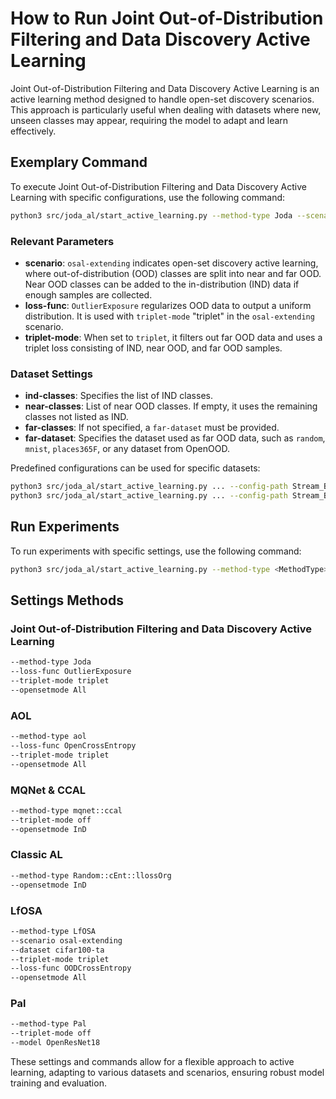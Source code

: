 
# How to Run Joint Out-of-Distribution Filtering and Data Discovery Active Learning

Joint Out-of-Distribution Filtering and Data Discovery Active Learning is an active learning method designed to handle open-set discovery scenarios. This approach is particularly useful when dealing with datasets where new, unseen classes may appear, requiring the model to adapt and learn effectively.

## Exemplary Command

To execute Joint Out-of-Distribution Filtering and Data Discovery Active Learning with specific configurations, use the following command:

```bash
python3 src/joda_al/start_active_learning.py --method-type Joda --scenario osal-extending --loss-func OutlierExposure --triplet-mode triplet --use-pca False --seperator metric --sep-metric energy --coverage-method DSC --surprise-strategy surprise --coverage-al incremental --gain-mode energy --ind-classes '[0,1,2]' --near-classes '[3,4,5,6,7,8,9]' --far-dataset random --sigmoids '{"AdaptiveAvgPool2d-1":100,"Sequential-3":1000,"Sequential-2":0.001,"Sequential-1":0.001}'
```

### Relevant Parameters

- **scenario**: `osal-extending` indicates open-set discovery active learning, where out-of-distribution (OOD) classes are split into near and far OOD. Near OOD classes can be added to the in-distribution (IND) data if enough samples are collected.
- **loss-func**: `OutlierExposure` regularizes OOD data to output a uniform distribution. It is used with `triplet-mode` "triplet" in the `osal-extending` scenario.
- **triplet-mode**: When set to `triplet`, it filters out far OOD data and uses a triplet loss consisting of IND, near OOD, and far OOD samples.

### Dataset Settings

- **ind-classes**: Specifies the list of IND classes.
- **near-classes**: List of near OOD classes. If empty, it uses the remaining classes not listed as IND.
- **far-classes**: If not specified, a `far-dataset` must be provided.
- **far-dataset**: Specifies the dataset used as far OOD data, such as `random`, `mnist`, `places365F`, or any dataset from OpenOOD.


Predefined configurations can be used for specific datasets:

```bash
python3 src/joda_al/start_active_learning.py ... --config-path Stream_Based_AL/Config/json/TinyImageNet60.json ...
python3 src/joda_al/start_active_learning.py ... --config-path Stream_Based_AL/Config/json/Cifar100-60.json ...
```

## Run Experiments

To run experiments with specific settings, use the following command:

```bash
python3 src/joda_al/start_active_learning.py --method-type <MethodType> --scenario osdal --dataset cifar100-ta --ind-classes '[0,1,2,3,4,5,6,7,8,9,10,11,12,13,14,15,16,17,18,19,20,21,22,23,24,25,26,27,28,29,30,31,32,33,34,35,36,37,38,39,40,41,42,43,44,45,46,47,48,49,50,51,52,53,54,55,56,57,58,59]' --near-classes '[]' --query-size 2500 --is-percent False --far-dataset places365F --num-epochs 200 --batch-size 128 --opensetmode InD --base Pool
```

## Settings Methods

### Joint Out-of-Distribution Filtering and Data Discovery Active Learning

```bash
--method-type Joda
--loss-func OutlierExposure
--triplet-mode triplet
--opensetmode All
```

### AOL

```bash
--method-type aol
--loss-func OpenCrossEntropy
--triplet-mode triplet
--opensetmode All
```

### MQNet & CCAL

```bash
--method-type mqnet::ccal
--triplet-mode off
--opensetmode InD
```

### Classic AL

```bash
--method-type Random::cEnt::llossOrg
--opensetmode InD
```

### LfOSA

```bash
--method-type LfOSA
--scenario osal-extending
--dataset cifar100-ta
--triplet-mode triplet
--loss-func OODCrossEntropy
--opensetmode All
```

### Pal

```bash
--method-type Pal
--triplet-mode off
--model OpenResNet18
```

These settings and commands allow for a flexible approach to active learning, adapting to various datasets and scenarios, ensuring robust model training and evaluation.
